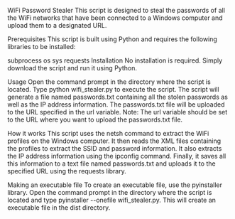 WiFi Password Stealer
This script is designed to steal the passwords of all the WiFi networks that have been connected to a Windows computer and upload them to a designated URL.

Prerequisites
This script is built using Python and requires the following libraries to be installed:

subprocess
os
sys
requests
Installation
No installation is required. Simply download the script and run it using Python.

Usage
Open the command prompt in the directory where the script is located.
Type python wifi_stealer.py to execute the script.
The script will generate a file named passwords.txt containing all the stolen passwords as well as the IP address information.
The passwords.txt file will be uploaded to the URL specified in the url variable.
Note: The url variable should be set to the URL where you want to upload the passwords.txt file.

How it works
This script uses the netsh command to extract the WiFi profiles on the Windows computer. It then reads the XML files containing the profiles to extract the SSID and password information. It also extracts the IP address information using the ipconfig command. Finally, it saves all this information to a text file named passwords.txt and uploads it to the specified URL using the requests library.

Making an executable file
To create an executable file, use the pyinstaller library. Open the command prompt in the directory where the script is located and type pyinstaller --onefile wifi_stealer.py. This will create an executable file in the dist directory.

